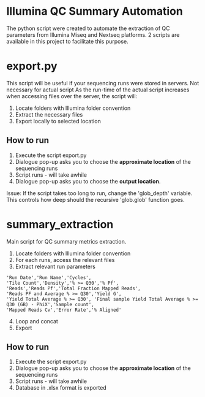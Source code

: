 # Illumina QC Summary Automation
The python script were created to automate the extraction of QC parameters from Illumina Miseq and Nextseq platforms. 2 scripts are available in this project to facilitate this purpose.

# export.py
This script will be useful if your sequencing runs were stored in servers. Not necessary for actual script
As the run-time of the actual script increases when accessing files over the server, the script will:
1) Locate folders with Illumina folder convention
2) Extract the necessary files
3) Export locally to selected location

## How to run
1) Execute the script export.py
2) Dialogue pop-up asks you to choose the **approximate location** of the sequencing runs
3) Script runs - will take awhile
4) Dialogue pop-up asks you to choose the **output location**.

Issue: If the script takes too long to run, change the 'glob_depth' variable. This controls how deep should the recursive 'glob.glob' function goes.

# summary_extraction
Main script for QC summary metrics extraction.
1) Locate folders with Illumina folder convention
2) For each runs, access the relevant files
3) Extract relevant run parameters

```
'Run Date','Run Name','Cycles',
'Tile Count','Density','% >= Q30','% Pf',
'Reads','Reads Pf','Total Fraction Mapped Reads',
'Reads PF and Average % >= Q30','Yield G',
'Yield Total Average % >= Q30', 'Final sample Yield Total Average % >= Q30 (GB) - PhiX','Sample count',
'Mapped Reads Cv','Error Rate','% Aligned'
```

4) Loop and concat
5) Export

## How to run
1) Execute the script export.py
2) Dialogue pop-up asks you to choose the **approximate location** of the sequencing runs
3) Script runs - will take awhile
4) Database in .xlsx format is exported
